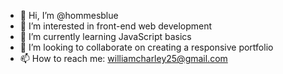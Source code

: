 - 👋 Hi, I’m @hommesblue
- 👀 I’m interested in front-end web development
- 🌱 I’m currently learning JavaScript basics 
- 💞️ I’m looking to collaborate on creating a responsive portfolio
- 📫 How to reach me: williamcharley25@gmail.com

<!---
hommesblue/hommesblue is a ✨ special ✨ repository because its `README.md` (this file) appears on your GitHub profile.
You can click the Preview link to take a look at your changes.
--->
